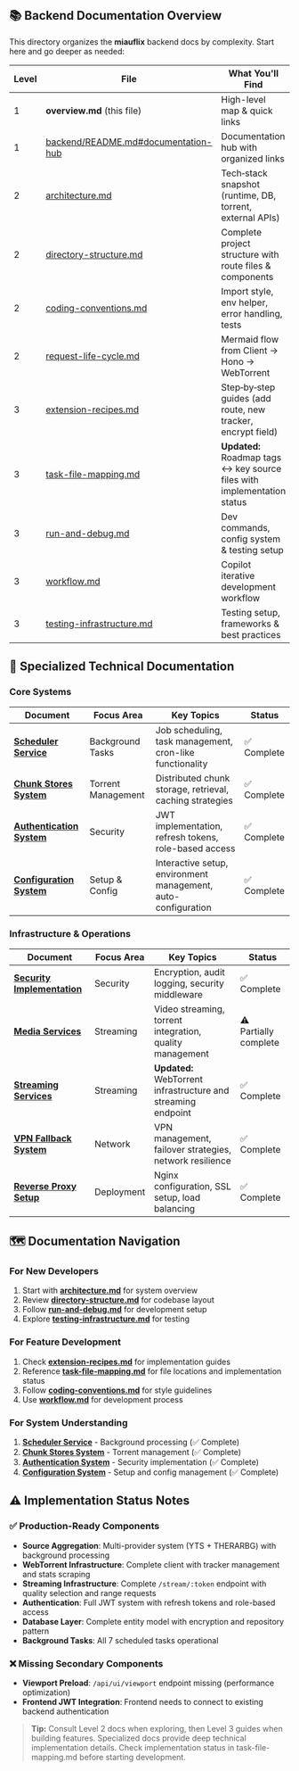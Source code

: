 ## 📚 Backend Documentation Overview

This directory organizes the **miauflix** backend docs by complexity.
Start here and go deeper as needed:

| Level | File                                                                          | What You'll Find                                                         |
| ----- | ----------------------------------------------------------------------------- | ------------------------------------------------------------------------ |
| 1     | **overview.md** (this file)                                                   | High-level map & quick links                                             |
| 1     | [backend/README.md#documentation-hub](../backend/README.md#documentation-hub) | Documentation hub with organized links                                   |
| 2     | [architecture.md](architecture.md)                                            | Tech‑stack snapshot (runtime, DB, torrent, external APIs)                |
| 2     | [directory-structure.md](directory-structure.md)                              | Complete project structure with route files & components                 |
| 2     | [coding-conventions.md](coding-conventions.md)                                | Import style, env helper, error handling, tests                          |
| 2     | [request-life-cycle.md](request-life-cycle.md)                                | Mermaid flow from Client → Hono → WebTorrent                             |
| 3     | [extension-recipes.md](extension-recipes.md)                                  | Step‑by‑step guides (add route, new tracker, encrypt field)              |
| 3     | [task-file-mapping.md](task-file-mapping.md)                                  | **Updated:** Roadmap tags ↔ key source files with implementation status |
| 3     | [run-and-debug.md](run-and-debug.md)                                          | Dev commands, config system & testing setup                              |
| 3     | [workflow.md](workflow.md)                                                    | Copilot iterative development workflow                                   |
| 3     | [testing-infrastructure.md](testing-infrastructure.md)                        | Testing setup, frameworks & best practices                               |

## 🔧 Specialized Technical Documentation

### Core Systems

| Document                                                       | Focus Area         | Key Topics                                                    | Status      |
| -------------------------------------------------------------- | ------------------ | ------------------------------------------------------------- | ----------- |
| [**Scheduler Service**](../backend/docs/scheduler-service.md)  | Background Tasks   | Job scheduling, task management, cron-like functionality      | ✅ Complete |
| [**Chunk Stores System**](../backend/docs/chunk-stores.md)     | Torrent Management | Distributed chunk storage, retrieval, caching strategies      | ✅ Complete |
| [**Authentication System**](../backend/docs/authentication.md) | Security           | JWT implementation, refresh tokens, role-based access         | ✅ Complete |
| [**Configuration System**](../backend/docs/configuration.md)   | Setup & Config     | Interactive setup, environment management, auto-configuration | ✅ Complete |

### Infrastructure & Operations

| Document                                                          | Focus Area | Key Topics                                                    | Status                |
| ----------------------------------------------------------------- | ---------- | ------------------------------------------------------------- | --------------------- |
| [**Security Implementation**](../backend/docs/security.md)        | Security   | Encryption, audit logging, security middleware                | ✅ Complete           |
| [**Media Services**](../backend/docs/media-services.md)           | Streaming  | Video streaming, torrent integration, quality management      | ⚠️ Partially complete |
| [**Streaming Services**](../backend/docs/streaming-services.md)   | Streaming  | **Updated:** WebTorrent infrastructure and streaming endpoint | ✅ Complete           |
| [**VPN Fallback System**](../backend/docs/vpn-fallback-system.md) | Network    | VPN management, failover strategies, network resilience       | ✅ Complete           |
| [**Reverse Proxy Setup**](../backend/docs/reverse-proxy.md)       | Deployment | Nginx configuration, SSL setup, load balancing                | ✅ Complete           |

## 🗺️ Documentation Navigation

### For New Developers

1. Start with **[architecture.md](architecture.md)** for system overview
2. Review **[directory-structure.md](directory-structure.md)** for codebase layout
3. Follow **[run-and-debug.md](run-and-debug.md)** for development setup
4. Explore **[testing-infrastructure.md](testing-infrastructure.md)** for testing

### For Feature Development

1. Check **[extension-recipes.md](extension-recipes.md)** for implementation guides
2. Reference **[task-file-mapping.md](task-file-mapping.md)** for file locations and implementation status
3. Follow **[coding-conventions.md](coding-conventions.md)** for style guidelines
4. Use **[workflow.md](workflow.md)** for development process

### For System Understanding

1. **[Scheduler Service](../backend/docs/scheduler-service.md)** - Background processing (✅ Complete)
2. **[Chunk Stores System](../backend/docs/chunk-stores.md)** - Torrent management (✅ Complete)
3. **[Authentication System](../backend/docs/authentication.md)** - Security implementation (✅ Complete)
4. **[Configuration System](../backend/docs/configuration.md)** - Setup and config management (✅ Complete)

## ⚠️ Implementation Status Notes

### ✅ Production-Ready Components

- **Source Aggregation**: Multi-provider system (YTS + THERARBG) with background processing
- **WebTorrent Infrastructure**: Complete client with tracker management and stats scraping
- **Streaming Infrastructure**: Complete `/stream/:token` endpoint with quality selection and range requests
- **Authentication**: Full JWT system with refresh tokens and role-based access
- **Database Layer**: Complete entity model with encryption and repository pattern
- **Background Tasks**: All 7 scheduled tasks operational

### ❌ Missing Secondary Components

- **Viewport Preload**: `/api/ui/viewport` endpoint missing (performance optimization)
- **Frontend JWT Integration**: Frontend needs to connect to existing backend authentication

> **Tip:** Consult Level 2 docs when exploring, then Level 3 guides when building features. Specialized docs provide deep technical implementation details. Check implementation status in task-file-mapping.md before starting development.
